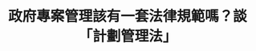 ---
id: "3"
lang: zh-tw
publish: "FALSE"
description: 「計畫管理法案臺灣版，不再浪費人民的納稅錢」連署案
selected: "FALSE"
blog_selected: "FALSE"
thumbnail: https://cm.pdis.tw/images/post/1oWMRmjWUGQqGVAQ8cboQXZyqm-TfGSx0.jpg
title: 政府專案管理該有一套法律規範嗎？談「計劃管理法」
introduction:
  content: >-
    本案之提案人建議制訂國家級的計畫管理準則，讓政府機關在執行任一計畫時，對於計畫各階段皆有國家級政策和施行準則做為依循之標準，可藉由援用現有的國家標準
    CNS 21500「專案管理指引」與國際標準 ISO
    21504「計畫管理指引」來達成，希望能為政府重大計畫把關，事先進行系統性評估，避免啟動無效益的計畫。

    國發會針對此項提案表示後續將會參酌美國「計畫管理改進課責法」之立法精神，強化相關機制與管理功能，並辦理教育訓練，培育政府計畫管理人才，期望使各機關計畫管理之功能更為完善。
color: green
join:
  type: 提
  title: 計畫管理法案臺灣版，不再浪費人民的納稅錢
  link: https://join.gov.tw/idea/detail/97f90728-cf72-443c-8b6c-36d216c953df
  image: https://cm.pdis.tw/images/post/1bLmIetGAELZcojdXsEY8oYWwsuP9uWUR.jpg
layout: post
departments:
  - 國發會
embed:
  transcript:
    links:
      - https://sayit.pdis.nat.gov.tw/2017-03-31-%E9%96%8B%E6%94%BE%E6%94%BF%E5%BA%9C%E8%81%AF%E7%B5%A1%E4%BA%BA%E7%AC%AC%E4%B8%89%E6%AC%A1%E5%8D%94%E4%BD%9C%E6%9C%83%E8%AD%B0
---